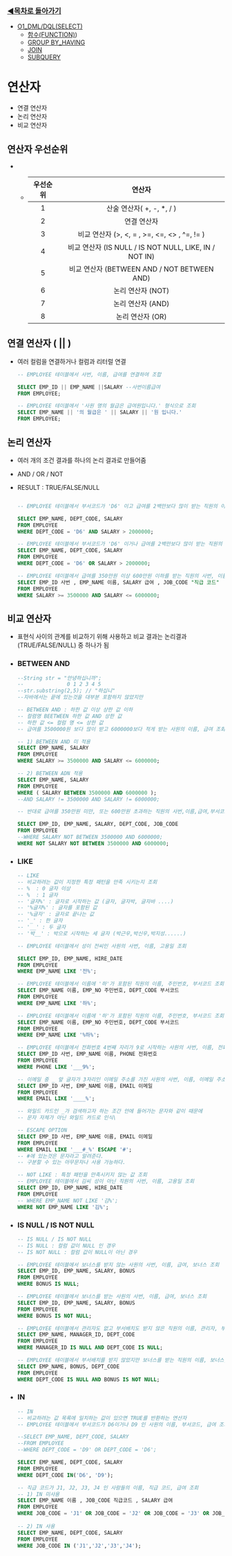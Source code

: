 ### [◀목차로 돌아가기](https://github.com/senspond20/Oracle#목차)

+ [O1_DML/DQL(SELECT)](https://github.com/senspond20/Oracle/tree/master/O1_DQL(SELECT)#dqlselect)
  + [함수(FUNCTION)](https://github.com/senspond20/Oracle/tree/master/O1_DQL(SELECT)/%ED%95%A8%EC%88%98(FUNCTION)#%ED%95%A8%EC%88%98-function))
  + [GROUP BY_HAVING](https://github.com/senspond20/Oracle/blob/master/O1_DQL(SELECT)/3_GroupByHaving.md#groupbyhaving)
  + [JOIN](https://github.com/senspond20/Oracle/blob/master/O1_DQL(SELECT)/4_Join.md#join)
  + [SUBQUERY](https://github.com/senspond20/Oracle/blob/master/O1_DQL(SELECT)/5_SUBQUERY.md#subquery서브-쿼리)

# 연산자
+ 연결 연산자
+ 논리 연산자
+ 비교 연산자


## 연산자 우선순위
+ +
    |우선순위 | 연산자|
    |:------:|:-----:|
    |1|산술 연산자( +, -, *, / )|
    |2|연결 연산자  |
    |3|비교 연산자 (>, <, = , >=, <=, <> , ^=, != )|
    |4|비교 연산자 (IS NULL / IS NOT NULL, LIKE, IN / NOT IN)|
    |5|비교 연산자 (BETWEEN AND / NOT BETWEEN AND)|
    |6|논리 연산자 (NOT)|
    |7|논리 연산자 (AND)|
    |8|논리 연산자 (OR) |

## 연결 연산자 ( || )
+ 여러 컬럼을 연결하거나 컬럼과 리터럴 연결

    ```SQL
    -- EMPLOYEE 테이블에서 사번, 이름, 급여를 연결하여 조합

    SELECT EMP_ID || EMP_NAME ||SALARY --사번이름급여
    FROM EMPLOYEE;

    -- EMPLOYEE 테이블에서 '사원 명의 월급은 급여원입니다.' 형식으로 조회
    SELECT EMP_NAME || '의 월급은 ' || SALARY || '원 입니다.'
    FROM EMPLOYEE;
    ```

## 논리 연산자 
 + 여러 개의 조건 결과를 하나의 논리 결과로 만들어줌
 + AND / OR / NOT
 + RESULT : TRUE/FALSE/NULL

    ```SQL

    -- EMPLOYEE 테이블에서 부서코드가 'D6' 이고 급여를 2백만보다 많이 받는 직원의 이름, 부서코드, 급여 조회

    SELECT EMP_NAME, DEPT_CODE, SALARY
    FROM EMPLOYEE
    WHERE DEPT_CODE = 'D6' AND SALARY > 2000000;

    -- EMPLOYEE 테이블에서 부서코드가 'D6' 이거나 급여를 2백만보다 많이 받는 직원의 이름, 부서코드, 급여 조회
    SELECT EMP_NAME, DEPT_CODE, SALARY
    FROM EMPLOYEE
    WHERE DEPT_CODE = 'D6' OR SALARY > 2000000;

    -- EMPLOYEE 테이블에서 급여를 350만원 이상 600만원 이하를 받는 직원의 사번, 이름, 급여, 부서코드, 직급 코드 조회
    SELECT EMP_ID 사번 , EMP_NAME 이름, SALARY 급여 , JOB_CODE "직급 코드"
    FROM EMPLOYEE
    WHERE SALARY >= 3500000 AND SALARY <= 6000000;
    ```


## 비교 연산자
+ 표현식 사이의 관계를 비교하기 위해 사용하고 비교 결과는 논리결과(TRUE/FALSE/NULL) 중 하나가 됨

+ ### **BETWEEN AND**

    ```SQL
    --String str = "안녕하십니까";
    --              0 1 2 3 4 5
    --str.substring(2,5); // "하십니"
    --자바에서는 끝에 있는것을 대부분 포함하지 않았지만

    -- BETWEEN AND : 하한 값 이상 상한 값 이하
    -- 컬렴명 BEETWEEN 하한 값 AND 상한 값
    -- 하한 값 <= 컬럼 명 <= 상한 값
    -- 급여를 3500000원 보다 많이 받고 6000000보다 적게 받는 사원의 이름, 급여 조회

    -- 1) BETWEEN AND 미 적용
    SELECT EMP_NAME, SALARY
    FROM EMPLOYEE
    WHERE SALARY >= 3500000 AND SALARY <= 6000000;

    -- 2) BETWEEN ADN 적용
    SELECT EMP_NAME, SALARY
    FROM EMPLOYEE
    WHERE ( SALARY BETWEEN 3500000 AND 6000000 );
    --AND SALARY != 3500000 AND SALARY != 6000000;

    -- 반대로 급여를 350만원 미만, 또는 600만원 초과하는 직원의 사번,이름,급여,부서코드,직급코드 조회)

    SELECT EMP_ID, EMP_NAME, SALARY, DEPT_CODE, JOB_CODE
    FROM EMPLOYEE
    --WHERE SALARY NOT BETWEEN 3500000 AND 6000000;
    WHERE NOT SALARY NOT BETWEEN 3500000 AND 6000000;
    ```

+ ### **LIKE**

    ```sql
    -- LIKE 
    -- 비교하려는 값이 지정한 특정 패턴을 만족 시키는지 조회
    -- %  : 0 글자 이상
    -- %  : 1 글자
    -- '글자%' : 글자로 시작하는 값 (글자, 글자박, 글자바 ....)
    -- '%글자%' : 글자를 포함된 값
    -- '%글자' : 글자로 끝나는 값
    -- '_' : 한 글자
    -- '__' : 두 글자
    -- '박__' : 박으로 시작하는 세 글자 (박근우,박신우,박지성......)

    -- EMPLOYEE 테이블에서 성이 전씨인 사원의 사번, 이름, 고용일 조회

    SELECT EMP_ID, EMP_NAME, HIRE_DATE
    FROM EMPLOYEE
    WHERE EMP_NAME LIKE '전%';

    -- EMPLOYEE 테이블에서 이름에 '하'가 포함된 직원의 이름, 주민번호, 부서코드 조회
    SELECT EMP_NAME 이름, EMP_NO 주민번호, DEPT_CODE 부서코드
    FROM EMPLOYEE
    WHERE EMP_NAME LIKE '하%';

    -- EMPLOYEE 테이블에서 이름에 '하'가 포함된 직원의 이름, 주민번호, 부서코드 조회
    SELECT EMP_NAME 이름, EMP_NO 주민번호, DEPT_CODE 부서코드
    FROM EMPLOYEE
    WHERE EMP_NAME LIKE '%하%';

    -- EMPLOYEE 테이블에서 전화번호 4번째 자리가 9로 시작하는 사원의 사번, 이름, 전화번호 조회
    SELECT EMP_ID 사번, EMP_NAME 이름, PHONE 전화번호
    FROM EMPLOYEE
    WHERE PHONE LIKE '___9%';

    -- 이메일 중 _ 앞 글자가 3자리인 이메일 주소를 가진 사원의 사번, 이름, 이메일 주소 조회
    SELECT EMP_ID 사번, EMP_NAME 이름, EMAIL 이메일
    FROM EMPLOYEE
    WHERE EMAIL LIKE '____%';

    -- 와일드 카드인 _가 검색하고자 하는 조간 안에 들어가는 문자와 같이 때문에
    -- 문자 자체가 아닌 와일드 카드로 인식\

    -- ESCAPE OPTION 
    SELECT EMP_ID 사번, EMP_NAME 이름, EMAIL 이메일
    FROM EMPLOYEE
    WHERE EMAIL LIKE '___#_%' ESCAPE '#';
    -- #에 있는것은 문자라고 알려준다.
    -- 구분할 수 있는 아무문자나 사용 가능하다.

    -- NOT LIKE : 특정 패턴을 만족시키지 않는 값 조회
    -- EMPLOYEE 테이블에서 김씨 성이 아닌 직원의 사번, 이름, 고용일 조회
    SELECT EMP_ID, EMP_NAME, HIRE_DATE
    FROM EMPLOYEE
    -- WHERE EMP_NAME NOT LIKE '김%';
    WHERE NOT EMP_NAME LIKE '김%';
    ```

+ ### **IS NULL / IS NOT NULL**

    ```sql
    -- IS NULL / IS NOT NULL 
    -- IS NULL : 컬럼 값이 NULL 인 경우
    -- IS NOT NULL : 컬럼 값이 NULL이 아닌 경우

    -- EMPLOYEE 테이블에서 보너스를 받지 않는 사원의 사번, 이름, 급여, 보너스 조회
    SELECT EMP_ID, EMP_NAME, SALARY, BONUS
    FROM EMPLOYEE
    WHERE BONUS IS NULL;

    -- EMPLOYEE 테이블에서 보너스를 받는 사원의 사번, 이름, 급여, 보너스 조회
    SELECT EMP_ID, EMP_NAME, SALARY, BONUS
    FROM EMPLOYEE
    WHERE BONUS IS NOT NULL;

    -- EMPLOYEE 테이블에서 관리자도 없고 부서배치도 받지 않은 직원의 이름, 관리자, 부서코드 조회
    SELECT EMP_NAME, MANAGER_ID, DEPT_CODE
    FROM EMPLOYEE
    WHERE MANAGER_ID IS NULL AND DEPT_CODE IS NULL;

    -- EMPLOYEE 테이블에서 부서배치를 받지 않았지만 보너스를 받는 직원의 이름, 보너스, 부서코드 조회
    SELECT EMP_NAME, BONUS, DEPT_CODE
    FROM EMPLOYEE
    WHERE DEPT_CODE IS NULL AND BONUS IS NOT NULL;
    ```

+ ### **IN**

    ```sql
    -- IN
    -- 비교하려는 값 목록에 일치하는 값이 있으면 TRUE를 반환하는 연산자
    -- EMPLOYEE 테이블에서 부서코드가 D6이거나 D9 인 사원의 이름, 부서코드, 급여 조회

    --SELECT EMP_NAME, DEPT_CODE, SALARY
    --FROM EMPLOYEE
    --WHERE DEPT_CODE = 'D9' OR DEPT_CODE = 'D6';

    SELECT EMP_NAME, DEPT_CODE, SALARY
    FROM EMPLOYEE
    WHERE DEPT_CODE IN('D6', 'D9');

    -- 직급 코드가 J1, J2, J3, J4 인 사람들의 이름, 직급 코드, 급여 조회
    -- 1) IN 미사용
    SELECT EMP_NAME 이름 , JOB_CODE 직급코드 , SALARY 급여
    FROM EMPLOYEE
    WHERE JOB_CODE = 'J1' OR JOB_CODE = 'J2' OR JOB_CODE = 'J3' OR JOB_CODE = 'J4';
        
    -- 2) IN 사용
    SELECT EMP_NAME, DEPT_CODE, SALARY
    FROM EMPLOYEE
    WHERE JOB_CODE IN ('J1','J2','J3','J4');
    ```